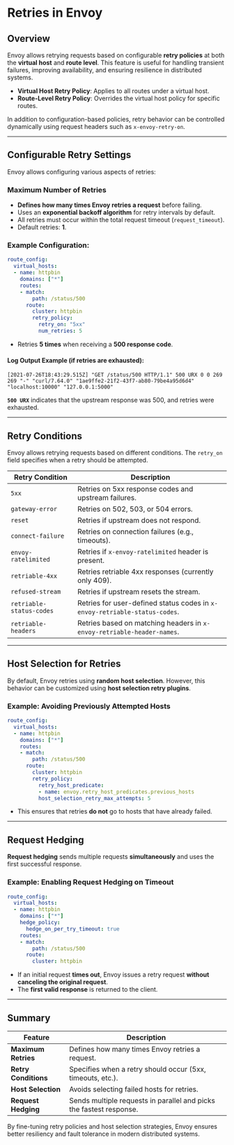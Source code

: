 # Retries in Envoy

## Overview
Envoy allows retrying requests based on configurable **retry policies** at both the **virtual host** and **route level**. This feature is useful for handling transient failures, improving availability, and ensuring resilience in distributed systems. 

- **Virtual Host Retry Policy**: Applies to all routes under a virtual host.
- **Route-Level Retry Policy**: Overrides the virtual host policy for specific routes.

In addition to configuration-based policies, retry behavior can be controlled dynamically using request headers such as `x-envoy-retry-on`.

---

## Configurable Retry Settings
Envoy allows configuring various aspects of retries:

### Maximum Number of Retries
- **Defines how many times Envoy retries a request** before failing.
- Uses an **exponential backoff algorithm** for retry intervals by default.
- All retries must occur within the total request timeout (`request_timeout`).
- Default retries: **1**.

### Example Configuration:
```yaml
route_config:
  virtual_hosts:
  - name: httpbin
    domains: ["*"]
    routes:
    - match:
        path: /status/500
      route:
        cluster: httpbin
        retry_policy:
          retry_on: "5xx"
          num_retries: 5
```
- Retries **5 times** when receiving a **500 response code**.

#### Log Output Example (if retries are exhausted):
```
[2021-07-26T18:43:29.515Z] "GET /status/500 HTTP/1.1" 500 URX 0 0 269 269 "-" "curl/7.64.0" "1ae9ffe2-21f2-43f7-ab80-79be4a95d6d4" "localhost:10000" "127.0.0.1:5000"
```
**`500 URX`** indicates that the upstream response was 500, and retries were exhausted.

---

## Retry Conditions
Envoy allows retrying requests based on different conditions. The `retry_on` field specifies when a retry should be attempted.

| **Retry Condition** | **Description** |
|---------------------|----------------|
| `5xx` | Retries on 5xx response codes and upstream failures. |
| `gateway-error` | Retries on 502, 503, or 504 errors. |
| `reset` | Retries if upstream does not respond. |
| `connect-failure` | Retries on connection failures (e.g., timeouts). |
| `envoy-ratelimited` | Retries if `x-envoy-ratelimited` header is present. |
| `retriable-4xx` | Retries retriable 4xx responses (currently only 409). |
| `refused-stream` | Retries if upstream resets the stream. |
| `retriable-status-codes` | Retries for user-defined status codes in `x-envoy-retriable-status-codes`. |
| `retriable-headers` | Retries based on matching headers in `x-envoy-retriable-header-names`. |

---

## Host Selection for Retries
By default, Envoy retries using **random host selection**. However, this behavior can be customized using **host selection retry plugins**.

### Example: Avoiding Previously Attempted Hosts
```yaml
route_config:
  virtual_hosts:
  - name: httpbin
    domains: ["*"]
    routes:
    - match:
        path: /status/500
      route:
        cluster: httpbin
        retry_policy:
          retry_host_predicate:
          - name: envoy.retry_host_predicates.previous_hosts
          host_selection_retry_max_attempts: 5
```
- This ensures that retries **do not** go to hosts that have already failed.

---

## Request Hedging
**Request hedging** sends multiple requests **simultaneously** and uses the first successful response.

### Example: Enabling Request Hedging on Timeout
```yaml
route_config:
  virtual_hosts:
  - name: httpbin
    domains: ["*"]
    hedge_policy:
      hedge_on_per_try_timeout: true
    routes:
    - match:
        path: /status/500
      route:
        cluster: httpbin
```
- If an initial request **times out**, Envoy issues a retry request **without canceling the original request**.
- The **first valid response** is returned to the client.

---

## Summary

| **Feature** | **Description** |
|------------|----------------|
| **Maximum Retries** | Defines how many times Envoy retries a request. |
| **Retry Conditions** | Specifies when a retry should occur (5xx, timeouts, etc.). |
| **Host Selection** | Avoids selecting failed hosts for retries. |
| **Request Hedging** | Sends multiple requests in parallel and picks the fastest response. |

By fine-tuning retry policies and host selection strategies, Envoy ensures better resiliency and fault tolerance in modern distributed systems.

